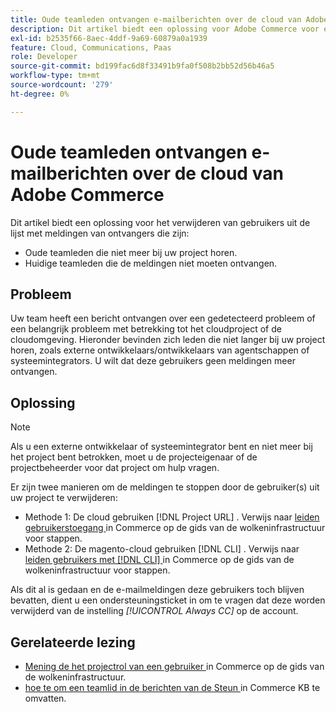 ```yaml
---
title: Oude teamleden ontvangen e-mailberichten over de cloud van Adobe Commerce
description: Dit artikel biedt een oplossing voor Adobe Commerce voor e-mailberichten over cloudinfrastructuur die naar voormalige teamleden worden verzonden.
exl-id: b2535f66-8aec-4ddf-9a69-60879a0a1939
feature: Cloud, Communications, Paas
role: Developer
source-git-commit: bd199fac6d8f33491b9fa0f508b2bb52d56b46a5
workflow-type: tm+mt
source-wordcount: '279'
ht-degree: 0%

---
```


# Oude teamleden ontvangen e-mailberichten over de cloud van Adobe Commerce

Dit artikel biedt een oplossing voor het verwijderen van gebruikers uit de lijst met meldingen van ontvangers die zijn:

* Oude teamleden die niet meer bij uw project horen.
* Huidige teamleden die de meldingen niet moeten ontvangen.

## Probleem

Uw team heeft een bericht ontvangen over een gedetecteerd probleem of een belangrijk probleem met betrekking tot het cloudproject of de cloudomgeving. Hieronder bevinden zich leden die niet langer bij uw project horen, zoals externe ontwikkelaars/ontwikkelaars van agentschappen of systeemintegrators. U wilt dat deze gebruikers geen meldingen meer ontvangen.

## Oplossing

>[!NOTE]
>
>Als u een externe ontwikkelaar of systeemintegrator bent en niet meer bij het project bent betrokken, moet u de projecteigenaar of de projectbeheerder voor dat project om hulp vragen.

Er zijn twee manieren om de meldingen te stoppen door de gebruiker(s) uit uw project te verwijderen:

* Methode 1: De cloud gebruiken [!DNL Project URL] . Verwijs naar [ leiden gebruikerstoegang ](https://experienceleague.adobe.com/docs/commerce-cloud-service/user-guide/project/user-access.html?lang=nl-NL) in Commerce op de gids van de wolkeninfrastructuur voor stappen.
* Methode 2: De magento-cloud gebruiken [!DNL CLI] . Verwijs naar [ leiden gebruikers met  [!DNL CLI] ](https://experienceleague.adobe.com/docs/commerce-cloud-service/user-guide/project/user-access.html?lang=nl-NL#manage-users-with-the-cli) in Commerce op de gids van de wolkeninfrastructuur voor stappen.

Als dit al is gedaan en de e-mailmeldingen deze gebruikers toch blijven bevatten, dient u een ondersteuningsticket in om te vragen dat deze worden verwijderd van de instelling *[!UICONTROL Always CC]* op de account.

## Gerelateerde lezing

* [ Mening de het projectrol van een gebruiker ](https://experienceleague.adobe.com/docs/commerce-cloud-service/user-guide/project/user-access.html?lang=nl-NL#view-a-user&?lang=nl-NL#39;s-project-role) in Commerce op de gids van de wolkeninfrastructuur.
* [ hoe te om een teamlid in de berichten van de Steun ](https://experienceleague.adobe.com/docs/commerce-knowledge-base/kb/how-to/how-to-include-a-team-member-in-support-notifications.html?lang=nl-NL) in Commerce KB te omvatten.
